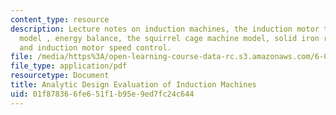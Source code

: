 ```yaml
---
content_type: resource
description: Lecture notes on induction machines, the induction motor transformer
  model , energy balance, the squirrel cage machine model, solid iron rotor bodies,
  and induction motor speed control.
file: /media/https%3A/open-learning-course-data-rc.s3.amazonaws.com/6-061-introduction-to-electric-power-systems-spring-2011/01f878366fe651f1b95e9ed7fc24c644_MIT6_061S11_ch10.pdf
file_type: application/pdf
resourcetype: Document
title: Analytic Design Evaluation of Induction Machines
uid: 01f87836-6fe6-51f1-b95e-9ed7fc24c644
---
```

